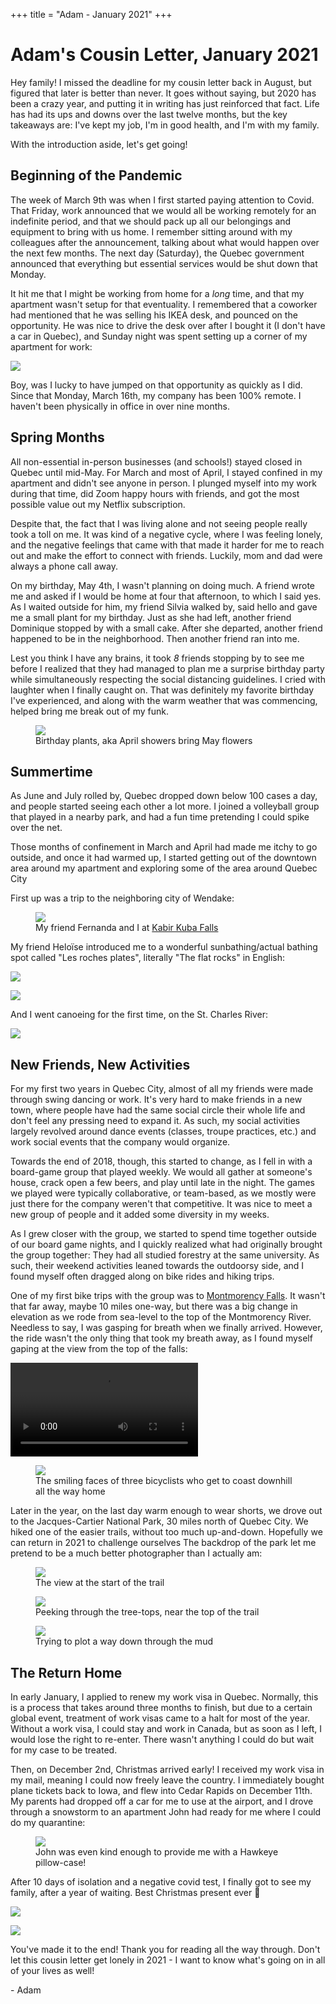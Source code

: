 +++
title = "Adam - January 2021"
+++

# Adam's Cousin Letter, January 2021

Hey family!
I missed the deadline for my cousin letter back in August, but figured that later is better than never.
It goes without saying, but 2020 has been a crazy year, and putting it in writing has just reinforced that fact.
Life has had its ups and downs over the last twelve months, but the key takeaways are: I've kept my job, I'm in good health, and I'm with my family.

With the introduction aside, let's get going!

## Beginning of the Pandemic

The week of March 9th was when I first started paying attention to Covid.
That Friday, work announced that we would all be working remotely for an indefinite period, and that we should pack up all our belongings and equipment to bring with us home.
I remember sitting around with my colleagues after the announcement, talking about what would happen over the next few months. The next day (Saturday), the Quebec government announced that everything but essential services would be shut down that Monday.

It hit me that I might be working from home for a _long_ time, and that my apartment wasn't setup for that eventuality.
I remembered that a coworker had mentioned that he was selling his IKEA desk, and pounced on the opportunity.
He was nice to drive the desk over after I bought it (I don't have a car in Quebec), and Sunday night was spent setting up a corner of my apartment for work:

![](./corner-desk-setup.jpg)

Boy, was I lucky to have jumped on that opportunity as quickly as I did.
Since that Monday, March 16th, my company has been 100% remote.
I haven't been physically in office in over nine months.

## Spring Months

All non-essential in-person businesses (and schools!) stayed closed in Quebec until mid-May.
For March and most of April, I stayed confined in my apartment and didn't see anyone in person.
I plunged myself into my work during that time, did Zoom happy hours with friends, and got the most possible value out my Netflix subscription.

Despite that, the fact that I was living alone and not seeing people really took a toll on me.
It was kind of a negative cycle, where I was feeling lonely, and the negative feelings that came with that made it harder for me to reach out and make the effort to connect with friends.
Luckily, mom and dad were always a phone call away.

On my birthday, May 4th, I wasn't planning on doing much.
A friend wrote me and asked if I would be home at four that afternoon, to which I said yes.
As I waited outside for him, my friend Silvia walked by, said hello and gave me a small plant for my birthday.
Just as she had left, another friend Dominique stopped by with a small cake.
After she departed, another friend happened to be in the neighborhood.
Then another friend ran into me.

Lest you think I have any brains, it took _8_ friends stopping by to see me before I realized that they had managed to plan me a surprise birthday party while simultaneously respecting the social distancing guidelines.
I cried with laughter when I finally caught on.
That was definitely my favorite birthday I've experienced, and along with the warm weather that was commencing, helped bring me break out of my funk.

<figure>
    <img src="./birthday-plants.jpg">
    <figcaption>Birthday plants, aka April showers bring May flowers</figcaption>
</figure>

## Summertime

As June and July rolled by, Quebec dropped down below 100 cases a day, and people started seeing each other a lot more.
I joined a volleyball group that played in a nearby park, and had a fun time pretending I could spike over the net.

Those months of confinement in March and April had made me itchy to go outside, and once it had warmed up, I started getting out of the downtown area around my apartment and exploring some of the area around Quebec City

First up was a trip to the neighboring city of Wendake:

<figure>
    <img src="./fernanda-kabir-kuba-falls.jpg">
    <figcaption>My friend Fernanda and I at <a href="https://gowaterfalling.com/waterfalls/kabirkouba.shtml">Kabir Kuba Falls</a></figcaption>
</figure>

My friend Heloïse introduced me to a wonderful sunbathing/actual bathing spot called "Les roches plates", literally "The flat rocks" in English:

![](./heloise-roches-plates.jpg)

![](./heloise-laughing.jpg)

And I went canoeing for the first time, on the St. Charles River:

![](./canoeing.jpg)

## New Friends, New Activities

For my first two years in Quebec City, almost of all my friends were made through swing dancing or work.
It's very hard to make friends in a new town, where people have had the same social circle their whole life and don't feel any pressing need to expand it.
As such, my social activities largely revolved around dance events (classes, troupe practices, etc.) and work social events that the company would organize.

Towards the end of 2018, though, this started to change, as I fell in with a board-game group that played weekly.
We would all gather at someone's house, crack open a few beers, and play until late in the night.
The games we played were typically collaborative, or team-based, as we mostly were just there for the company weren't that competitive.
It was nice to meet a new group of people and it added some diversity in my weeks.

As I grew closer with the group, we started to spend time together outside of our board game nights, and I quickly realized what had originally brought the group together: They had all studied forestry at the same university.
As such, their weekend activities leaned towards the outdoorsy side, and I found myself often dragged along on bike rides and hiking trips.

One of my first bike trips with the group was to [Montmorency Falls](https://en.wikipedia.org/wiki/Montmorency_Falls).
It wasn't that far away, maybe 10 miles one-way, but there was a big change in elevation as we rode from sea-level to the top of the Montmorency River.
Needless to say, I was gasping for breath when we finally arrived.
However, the ride wasn't the only thing that took my breath away, as I found myself gaping at the view from the top of the falls:

<video controls src="./montmorency-falls.mp4"></video>

<figure>
    <img src="./montmorency-falls-bikes.jpg">
    <figcaption>The smiling faces of three bicyclists who get to coast downhill all the way home</figcaption>
</figure>

Later in the year, on the last day warm enough to wear shorts, we drove out to the Jacques-Cartier National Park, 30 miles north of Quebec City.
We hiked one of the easier trails, without too much up-and-down.
Hopefully we can return in 2021 to challenge ourselves
The backdrop of the park let me pretend to be a much better photographer than I actually am:

<figure>
    <img src="./jacques-cartier-entrance.jpg">
    <figcaption>The view at the start of the trail</figcaption>
</figure>

<figure>
    <img src="./jacques-cartier-tree-tops.jpg">
    <figcaption>Peeking through the tree-tops, near the top of the trail</figcaption>
</figure>

<figure>
    <img src="./jacques-cartier-mud-path.jpg">
    <figcaption>Trying to plot a way down through the mud</figcaption>
</figure>

## The Return Home

In early January, I applied to renew my work visa in Quebec.
Normally, this is a process that takes around three months to finish, but due to a certain global event, treatment of work visas came to a halt for most of the year.
Without a work visa, I could stay and work in Canada, but as soon as I left, I would lose the right to re-enter.
There wasn't anything I could do but wait for my case to be treated.

Then, on December 2nd, Christmas arrived early!
I received my work visa in my mail, meaning I could now freely leave the country.
I immediately bought plane tickets back to Iowa, and flew into Cedar Rapids on December 11th.
My parents had dropped off a car for me to use at the airport, and I drove through a snowstorm to an apartment John had ready for me where I could do my quarantine:

<figure>
    <img src="./johns-apartment.jpg">
    <figcaption>John was even kind enough to provide me with a Hawkeye pillow-case!</figcaption>
</figure>

After 10 days of isolation and a negative covid test, I finally got to see my family, after a year of waiting.
Best Christmas present ever 🙂

![](./strongest-guys-you-know.jpg)

![](./family-at-church.jpg)

You've made it to the end!
Thank you for reading all the way through.
Don't let this cousin letter get lonely in 2021 - I want to know what's going on in all of your lives as well!

\- Adam
